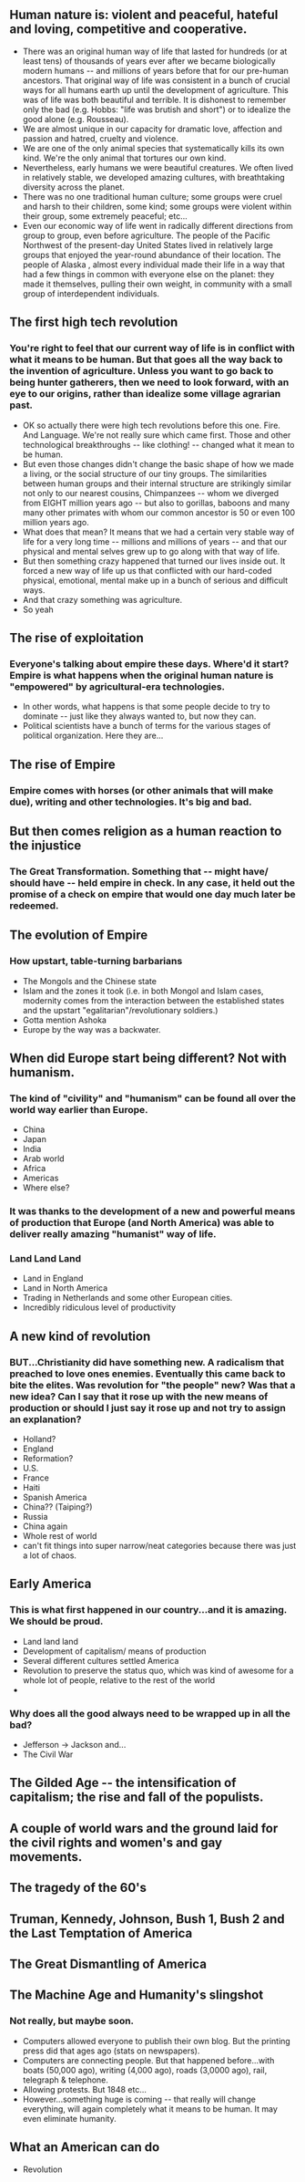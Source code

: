 
## Human nature is: violent and peaceful, hateful and loving, competitive and cooperative.

- There was an original human way of life that lasted for hundreds (or at least tens) of thousands of years ever after we became biologically modern humans -- and millions of years before that for our pre-human ancestors. That original way of life was consistent in a bunch of crucial ways for all humans earth up until the development of agriculture. This was of life was both beautiful and terrible. It is dishonest to remember only the bad (e.g. Hobbs: "life was brutish and short") or to idealize the good alone (e.g. Rousseau).
- We are almost unique in our capacity for dramatic love, affection and passion and hatred, cruelty and violence.
- We are one of the only animal species that systematically kills its own kind. We're the only animal that tortures our own kind.
- Nevertheless, early humans we were beautiful creatures. We often lived in relatively stable, we developed amazing cultures, with breathtaking diversity across the planet.
- There was no one traditional human culture; some groups were cruel and harsh to their children, some kind; some groups were violent within their group, some extremely peaceful; etc...
- Even our economic way of life went in radically different directions from group to group, even before agriculture. The people of the Pacific Northwest of the present-day United States lived in relatively large groups that enjoyed the year-round abundance of their location. The people of Alaska , almost every individual made their life in a way that had a few things in common with everyone else on the planet: they made it themselves, pulling their own weight, in community with a small group of interdependent individuals.

## The first high tech revolution

### You're right to feel that our current way of life is in conflict with what it means to be human. But that goes all the way back to the invention of agriculture. Unless you want to go back to being hunter gatherers, then we need to look forward, with an eye to our origins, rather than idealize some village agrarian past.

- OK so actually there were high tech revolutions before this one. Fire. And Language. We're not really sure which came first. Those and other technological breakthroughs -- like clothing! -- changed what it mean to be human.
- But even those changes didn't change the basic shape of how we made a living, or the social structure of our tiny groups. The similarities between human groups and their internal structure are strikingly similar not only to our nearest cousins, Chimpanzees -- whom we diverged from EIGHT million years ago -- but also to gorillas, baboons and many many other primates with whom our common ancestor is 50 or even 100 million years ago.
- What does that mean? It means that we had a certain very stable way of life for a very long time -- millions and millions of years -- and that our physical and mental selves grew up to go along with that way of life.
- But then something crazy happened that turned our lives inside out. It forced a new way of life up us that conflicted with our hard-coded physical, emotional, mental make up in a bunch of serious and difficult ways.
- And that crazy something was agriculture.
- So yeah

## The rise of exploitation

### Everyone's talking about empire these days. Where'd it start? Empire is what happens when the original human nature is "empowered" by agricultural-era technologies.

- In other words, what happens is that some people decide to try to dominate -- just like they always wanted to, but now they can.
- Political scientists have a bunch of terms for the various stages of political organization. Here they are...

## The rise of Empire

### Empire comes with horses (or other animals that will make due), writing and other technologies. It's big and bad.

## But then comes religion as a human reaction to the injustice

### The Great Transformation. Something that -- might have/ should have -- held empire in check. In any case, it held out the promise of a check on empire that would one day much later be redeemed.

## The evolution of Empire

### How upstart, table-turning barbarians 

- The Mongols and the Chinese state
- Islam and the zones it took (i.e. in both Mongol and Islam cases, modernity comes from the interaction between the established states and the upstart "egalitarian"/revolutionary soldiers.)
- Gotta mention Ashoka
- Europe by the way was a backwater. 


## When did Europe start being different? Not with humanism.

### The kind of "civility" and "humanism" can be found all over the world way earlier than Europe.

- China
- Japan
- India
- Arab world
- Africa
- Americas
- Where else?

### It was thanks to the development of a new and powerful means of production that Europe (and North America) was able to deliver really amazing "humanist" way of life.

### Land Land Land

- Land in England
- Land in North America
- Trading in Netherlands and some other European cities.
- Incredibly ridiculous level of productivity

## A new kind of revolution

### BUT...Christianity did have something new. A radicalism that preached to love ones enemies. Eventually this came back to bite the elites. Was revolution for "the people" new? Was that a new idea? Can I say that it rose up with the new means of production or should I just say it rose up and not try to assign an explanation?

- Holland?
- England
- Reformation?
- U.S.
- France
- Haiti
- Spanish America
- China?? (Taiping?)
- Russia
- China again
- Whole rest of world
- can't fit things into super narrow/neat categories because there was just a lot of chaos.

## Early America

### This is what first happened in our country...and it is amazing. We should be proud.

- Land land land
- Development of capitalism/ means of production
- Several different cultures settled America
- Revolution to preserve the status quo, which was kind of awesome for a whole lot of people, relative to the rest of the world
- 

### Why does all the good always need to be wrapped up in all the bad? 

- Jefferson -> Jackson and... 
- The Civil War

## The Gilded Age -- the intensification of capitalism; the rise and fall of the populists.

## A couple of world wars and the ground laid for the civil rights and women's and gay movements. 

## The tragedy of the 60's

## Truman, Kennedy, Johnson, Bush 1, Bush 2 and the Last Temptation of America

## The Great Dismantling of America

## The Machine Age and Humanity's slingshot 

### Not really, but maybe soon.

- Computers allowed everyone to publish their own blog. But the printing press did that ages ago (stats on newspapers).
- Computers are connecting people. But that happened before...with boats (50,000 ago), writing (4,000 ago), roads (3,0000 ago), rail, telegraph & telephone.
- Allowing protests. But 1848 etc...
- However...something huge is coming -- that really will change everything, will again completely what it means to be human. It may even eliminate humanity. 

## What an American can do

- Revolution
